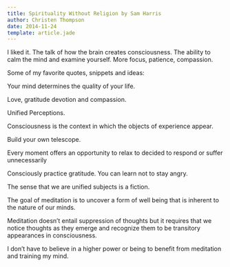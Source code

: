 ```yaml
---
title: Spirituality Without Religion by Sam Harris
author: Christen Thompson
date: 2014-11-24
template: article.jade 
---
```


I liked it.  The talk of how the brain creates consciousness.  The ability to calm the mind and examine yourself.  More focus, patience, compassion.

<span class="more"></span>

Some of my favorite quotes, snippets and ideas:
<Br>

Your mind determines the quality of your life.

Love, gratitude devotion and compassion.

Unified Perceptions.

Consciousness is the context in which the objects of experience appear.

Build your own telescope.

Every moment offers an opportunity to relax  to decided to respond or suffer unnecessarily

Consciously practice gratitude.  You can learn not to stay angry.

The sense that we are unified subjects is a fiction.

The goal of meditation is to uncover a form of well being that is inherent to the nature of our minds.

Meditation doesn’t entail suppression of thoughts but it requires that we notice thoughts as they emerge and recognize them to be transitory appearances in consciousness. 

I don’t have to believe in a higher power or being to benefit from meditation and training my mind.